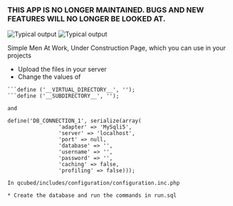 ### THIS APP IS NO LONGER MAINTAINED. BUGS AND NEW FEATURES WILL NO LONGER BE LOOKED AT.

![Typical output](https://raw.github.com/uniquerockrz/rockstarter/master/screen1.png)
![Typical output](https://raw.github.com/uniquerockrz/rockstarter/master/screen2.png)

Simple Men At Work, Under Construction Page, which you can use in your projects

* Upload the files in your server
* Change the values of 

```define ('__DOCROOT__', '');
```define ('__VIRTUAL_DIRECTORY__', '');
```define ('__SUBDIRECTORY__', '');

and

define('DB_CONNECTION_1', serialize(array(
				'adapter' => 'MySqli5',
				'server' => 'localhost',
				'port' => null,
				'database' => '',
				'username' => '',
				'password' => '',
				'caching' => false,
				'profiling' => false)));

In qcubed/includes/configuration/configuration.inc.php

* Create the database and run the commands in run.sql
